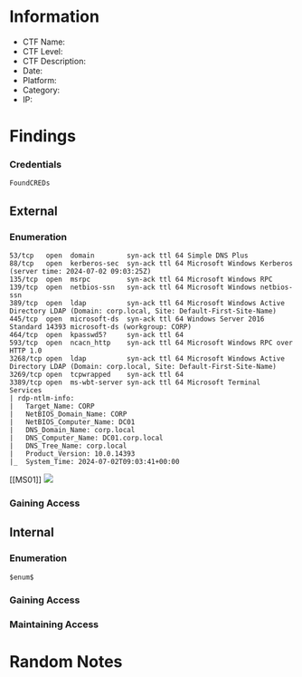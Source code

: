 # Information
- CTF Name: 
- CTF Level:
- CTF Description: 
- Date: 
- Platform: 
- Category: 
- IP: 

# Findings
### Credentials
`FoundCREDs`
## External
### Enumeration
```
53/tcp   open  domain        syn-ack ttl 64 Simple DNS Plus
88/tcp   open  kerberos-sec  syn-ack ttl 64 Microsoft Windows Kerberos (server time: 2024-07-02 09:03:25Z)
135/tcp  open  msrpc         syn-ack ttl 64 Microsoft Windows RPC
139/tcp  open  netbios-ssn   syn-ack ttl 64 Microsoft Windows netbios-ssn
389/tcp  open  ldap          syn-ack ttl 64 Microsoft Windows Active Directory LDAP (Domain: corp.local, Site: Default-First-Site-Name)
445/tcp  open  microsoft-ds  syn-ack ttl 64 Windows Server 2016 Standard 14393 microsoft-ds (workgroup: CORP)
464/tcp  open  kpasswd5?     syn-ack ttl 64
593/tcp  open  ncacn_http    syn-ack ttl 64 Microsoft Windows RPC over HTTP 1.0
3268/tcp open  ldap          syn-ack ttl 64 Microsoft Windows Active Directory LDAP (Domain: corp.local, Site: Default-First-Site-Name)
3269/tcp open  tcpwrapped    syn-ack ttl 64
3389/tcp open  ms-wbt-server syn-ack ttl 64 Microsoft Terminal Services
| rdp-ntlm-info:
|   Target_Name: CORP
|   NetBIOS_Domain_Name: CORP
|   NetBIOS_Computer_Name: DC01
|   DNS_Domain_Name: corp.local
|   DNS_Computer_Name: DC01.corp.local
|   DNS_Tree_Name: corp.local
|   Product_Version: 10.0.14393
|_  System_Time: 2024-07-02T09:03:41+00:00

```
[[MS01]]
![](https://i.imgur.com/KSpm3Tp.png)

### Gaining Access


## Internal
### Enumeration
`$enum$`

### Gaining Access


### Maintaining Access


# Random Notes